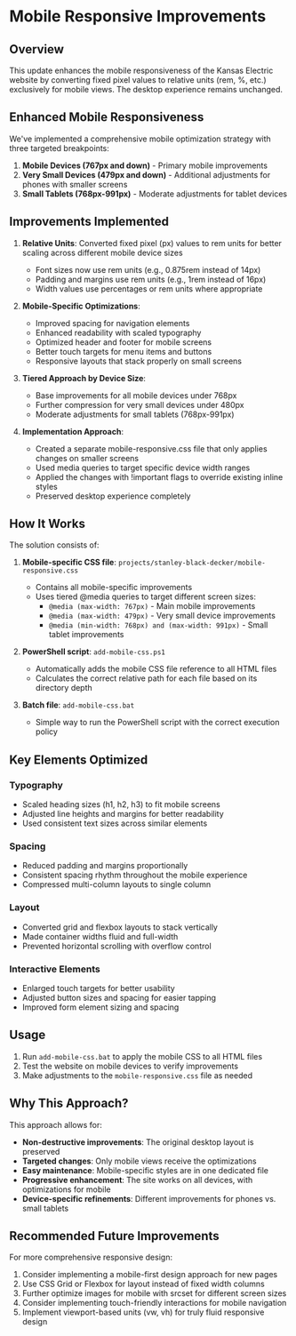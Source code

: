 # Mobile Responsive Improvements

## Overview
This update enhances the mobile responsiveness of the Kansas Electric website by converting fixed pixel values to relative units (rem, %, etc.) exclusively for mobile views. The desktop experience remains unchanged.

## Enhanced Mobile Responsiveness

We've implemented a comprehensive mobile optimization strategy with three targeted breakpoints:

1. **Mobile Devices (767px and down)** - Primary mobile improvements
2. **Very Small Devices (479px and down)** - Additional adjustments for phones with smaller screens
3. **Small Tablets (768px-991px)** - Moderate adjustments for tablet devices

## Improvements Implemented

1. **Relative Units**: Converted fixed pixel (px) values to rem units for better scaling across different mobile device sizes
   - Font sizes now use rem units (e.g., 0.875rem instead of 14px)
   - Padding and margins use rem units (e.g., 1rem instead of 16px)
   - Width values use percentages or rem units where appropriate

2. **Mobile-Specific Optimizations**:
   - Improved spacing for navigation elements
   - Enhanced readability with scaled typography
   - Optimized header and footer for mobile screens
   - Better touch targets for menu items and buttons
   - Responsive layouts that stack properly on small screens

3. **Tiered Approach by Device Size**:
   - Base improvements for all mobile devices under 768px
   - Further compression for very small devices under 480px
   - Moderate adjustments for small tablets (768px-991px)

4. **Implementation Approach**:
   - Created a separate mobile-responsive.css file that only applies changes on smaller screens
   - Used media queries to target specific device width ranges
   - Applied the changes with !important flags to override existing inline styles
   - Preserved desktop experience completely

## How It Works

The solution consists of:

1. **Mobile-specific CSS file**: `projects/stanley-black-decker/mobile-responsive.css`
   - Contains all mobile-specific improvements
   - Uses tiered @media queries to target different screen sizes:
     - `@media (max-width: 767px)` - Main mobile improvements
     - `@media (max-width: 479px)` - Very small device improvements
     - `@media (min-width: 768px) and (max-width: 991px)` - Small tablet improvements

2. **PowerShell script**: `add-mobile-css.ps1`
   - Automatically adds the mobile CSS file reference to all HTML files
   - Calculates the correct relative path for each file based on its directory depth

3. **Batch file**: `add-mobile-css.bat`
   - Simple way to run the PowerShell script with the correct execution policy

## Key Elements Optimized

### Typography
- Scaled heading sizes (h1, h2, h3) to fit mobile screens
- Adjusted line heights and margins for better readability
- Used consistent text sizes across similar elements

### Spacing
- Reduced padding and margins proportionally
- Consistent spacing rhythm throughout the mobile experience
- Compressed multi-column layouts to single column

### Layout
- Converted grid and flexbox layouts to stack vertically
- Made container widths fluid and full-width
- Prevented horizontal scrolling with overflow control

### Interactive Elements
- Enlarged touch targets for better usability
- Adjusted button sizes and spacing for easier tapping
- Improved form element sizing and spacing

## Usage

1. Run `add-mobile-css.bat` to apply the mobile CSS to all HTML files
2. Test the website on mobile devices to verify improvements
3. Make adjustments to the `mobile-responsive.css` file as needed

## Why This Approach?

This approach allows for:
- **Non-destructive improvements**: The original desktop layout is preserved
- **Targeted changes**: Only mobile views receive the optimizations
- **Easy maintenance**: Mobile-specific styles are in one dedicated file
- **Progressive enhancement**: The site works on all devices, with optimizations for mobile
- **Device-specific refinements**: Different improvements for phones vs. small tablets

## Recommended Future Improvements

For more comprehensive responsive design:
1. Consider implementing a mobile-first design approach for new pages
2. Use CSS Grid or Flexbox for layout instead of fixed width columns
3. Further optimize images for mobile with srcset for different screen sizes
4. Consider implementing touch-friendly interactions for mobile navigation
5. Implement viewport-based units (vw, vh) for truly fluid responsive design 